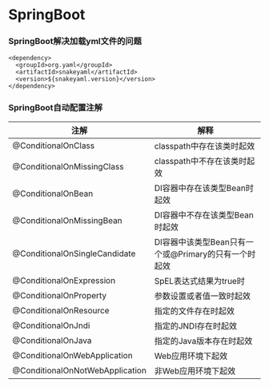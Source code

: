# SpringBoot


### SpringBoot解决加载yml文件的问题
```
<dependency> 
  <groupId>org.yaml</groupId> 
  <artifactId>snakeyaml</artifactId> 
  <version>${snakeyaml.version}</version> 
</dependency> 
```


### SpringBoot自动配置注解
|注解|解释|
|-|-|
|@ConditionalOnClass|classpath中存在该类时起效 |
|@ConditionalOnMissingClass|classpath中不存在该类时起效 |
|@ConditionalOnBean|DI容器中存在该类型Bean时起效 |
|@ConditionalOnMissingBean|DI容器中不存在该类型Bean时起效 |
|@ConditionalOnSingleCandidate|DI容器中该类型Bean只有一个或@Primary的只有一个时起效 |
|@ConditionalOnExpression|SpEL表达式结果为true时 |
|@ConditionalOnProperty|参数设置或者值一致时起效 |
|@ConditionalOnResource| 指定的文件存在时起效 |
|@ConditionalOnJndi| 指定的JNDI存在时起效 |
|@ConditionalOnJava| 指定的Java版本存在时起效 |
|@ConditionalOnWebApplication |Web应用环境下起效 |
|@ConditionalOnNotWebApplication| 非Web应用环境下起效|
